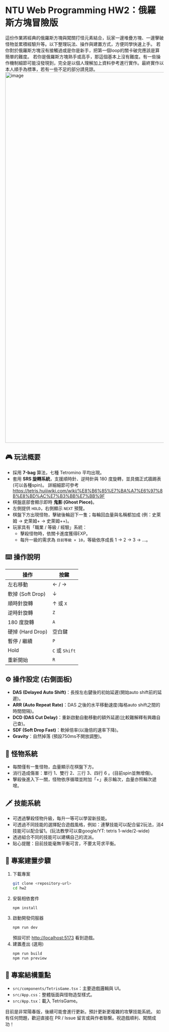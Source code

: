 # NTU Web Programming HW2：俄羅斯方塊冒險版

這份作業將經典的俄羅斯方塊與闖關打怪元素結合，玩家一邊堆疊方塊、一邊擊破怪物並累積經驗升等。以下整理玩法、操作與建置方式，方便同學快速上手。
若你對於俄羅斯方塊沒有接觸過或是你是新手，把第一個loop的關卡破完應該是算簡單的難度。
若你是俄羅斯方塊熟手或高手，那這個基本上沒有難度。有一些操作機制細節可能沒發現到，完全是以個人理解加上資料參考進行實作。最終實作以本人順手為標準，若有一些不足的部分請見諒。
<img width="1119" height="1179" alt="image" src="https://github.com/user-attachments/assets/9f6277b3-a6a3-4df2-a129-7797d7c17579" />


## 🎮 玩法概要
- 採用 **7-bag** 算法，七種 Tetromino 平均出現。
- 套用 **SRS 旋轉系統**，支援順時針、逆時針與 180 度旋轉，並具備正式牆踢表(可以各種spin)。
詳細細節可參考 https://tetris.huijiwiki.com/wiki/%E8%B6%85%E7%BA%A7%E6%97%8B%E8%BD%AC%E7%B3%BB%E7%BB%9F
- 棋盤底部會顯示即時 **鬼影 (Ghost Piece)**。
- 左側提供 `HOLD`，右側顯示 `NEXT` 預覽。
- 棋盤下方出現怪物，擊破後輪迴下一隻；每輪回血量與名稱都加成 (例：史萊姆 → 史萊姆+ → 史萊姆++)。
- 玩家具有「職業 / 等級 / 經驗」系統：
  - 擊殺怪物時，依關卡進度獲得EXP。
  - 每升一級的需求為 `目前等級 × 10`，等級依序成長 1 → 2 → 3 → …。

## ⌨️ 操作說明
| 操作 | 按鍵 |
| --- | --- |
| 左右移動 | ← / → |
| 軟掉 (Soft Drop) | ↓ |
| 順時針旋轉 | ↑ 或 `X` |
| 逆時針旋轉 | `Z` |
| 180 度旋轉 | `A` |
| 硬掉 (Hard Drop) | 空白鍵 |
| 暫停 / 繼續 | `P` |
| Hold | `C` 或 `Shift` |
| 重新開始 | `R` |

## ⚙️ 操作設定 (右側面板)
- **DAS (Delayed Auto Shift)**：長按左右鍵後的初始延遲(開始auto shift前的延遲)。
- **ARR (Auto Repeat Rate)**：DAS 之後的水平移動速度(每格auto shift之間的時間間隔)。
- **DCD (DAS Cut Delay)**：重新啟動自動移動的額外延遲(比較難解釋有興趣自己查)。
- **SDF (Soft Drop Fast)**：軟掉倍率(以幾倍的速率下降)。
- **Gravity**：自然掉落 (預設750ms不開放調整)。

## 🧱 怪物系統
- 每關僅有一隻怪物，血量顯示在棋盤下方。
- 消行造成傷害：單行 1、雙行 2、三行 3、四行 6 。(目前spin並無增傷)。
- 擊殺後進入下一關，怪物依序循環並附加「+」表示輪次，血量亦照輪次遞增。
## 🗡️ 技能系統
- 可透過擊殺怪物升級，每升一等可以學習新技能。
- 可透過不同技能的選擇配合遊戲風格，例如：連擊技能可以配合留2玩法，消4技能可以配合留1。(玩法教學可以查google/YT: tetris 1-wide/2-wide)
- 透過組合不同的技能可以建構自己的流派。
- 貼心提醒：目前技能毫無平衡可言，不要太苛求平衡。

## 🚀 專案建置步驟
1. 下載專案
   ```bash
   git clone <repository-url>
   cd hw2
   ```
2. 安裝相依套件
   ```bash
   npm install
   ```
3. 啟動開發伺服器
   ```bash
   npm run dev
   ```
   預設可於 <http://localhost:5173> 看到遊戲。
4. 建置產出 (選用)
   ```bash
   npm run build
   npm run preview
   ```

## 📁 專案結構重點
- `src/components/TetrisGame.tsx`：主要遊戲邏輯與 UI。
- `src/App.css`：整體版面與怪物造型樣式。
- `src/App.tsx`：載入 TetrisGame。

目前是非常陽春版，後續可能會進行更新。預計更新更複雜的攻擊技能系統。
如有任何問題，歡迎直接在 PR / Issue 留言或與作者聯繫。祝遊戲順利、闖關成功！
